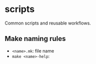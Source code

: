 # scripts

Common scripts and reusable workflows.

## Make naming rules

- `<name>.mk`: file name
- `make <name>-help`:
